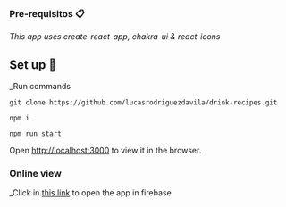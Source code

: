 ### Pre-requisitos 📋

_This app uses create-react-app, chakra-ui & react-icons_


## Set up 🚀
_Run commands
```
git clone https://github.com/lucasrodriguezdavila/drink-recipes.git
```
```
npm i
```
```
npm run start
```
Open [http://localhost:3000](http://localhost:3000) to view it in the browser.

    

### Online view

_Click in [this link](https://drink-app-react.web.app/) to open the app in firebase




